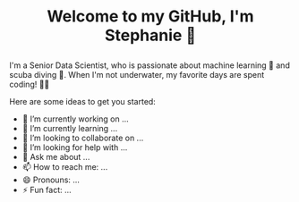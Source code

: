 # <p align="center">Welcome to my GitHub, I'm Stephanie 👋</p>
I'm a Senior Data Scientist, who is passionate about machine learning 🤖 and scuba diving 🤿.  When I'm not underwater, my favorite days are spent coding! 👩‍💻

Here are some ideas to get you started:

- 🔭 I’m currently working on ...
- 🌱 I’m currently learning ...
- 👯 I’m looking to collaborate on ...
- 🤔 I’m looking for help with ...
- 💬 Ask me about ...
- 📫 How to reach me: ...
- 😄 Pronouns: ...
- ⚡ Fun fact: ...
